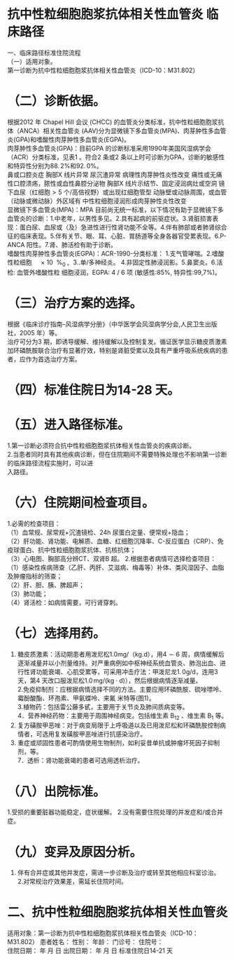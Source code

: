 # 抗中性粒细胞胞浆抗体相关性血管炎 临床路径  
一、临床路径标准住院流程  
（一）适用对象。  
第一诊断为抗中性粒细胞胞浆抗体相关性血管炎（ICD-10：M31.802）  
# （二）诊断依据。  
根据2012 年 Chapel Hill 会议 (CHCC) 的血管炎分类标准，抗中性粒细胞胞浆抗体（ANCA）相关性血管炎 (AAV)分为显微镜下多血管炎(MPA)、肉芽肿性多血管炎(GPA)和嗜酸性肉芽肿性多血管炎(EGPA)。  
肉芽肿性多血管炎(GPA)：目前GPA 的诊断标准采用1990年美国风湿病学会（ACR）分类标准，见表1 。符合2 条或2 条以上时可诊断为GPA，诊断的敏感性和特异性分别为$88.\,2\%$和$92.\,0\%$。  
鼻或口腔炎症 胸部X 线片异常  尿沉渣异常  病理性肉芽肿性炎性改变  痛性或无痛性口腔溃疡，脓性或血性鼻腔分泌物  胸部X 线片示结节、固定浸润病灶或空洞 镜下血尿（红细胞${>}5$ 个/高倍视野）或出现红细胞管型 动脉壁或动脉周围，或血管（动脉或微动脉）外区域有 中性粒细胞浸润形成肉芽肿性炎性改变  
显微镜下多血管炎(MPA)：MPA 目前尚无统一标准，以下情况有助于显微镜下多血管炎的诊断：1.中老年，以男性多见。2.具有起病的前驱症状。3.肾脏损害表现：蛋白尿、血尿或（及）急进性进行性肾功能不全等。4.伴有肺部或者肺肾综合征的临床表现。5.伴有关节、眼、耳、心脏、胃肠道等全身各器官受累表现。6.P-ANCA 阳性。7.肾、肺活检有助于诊断。  
嗜酸性肉芽肿性多血管炎(EGPA)：ACR-1990-分类标准：
1.支气管哮喘。2.嗜酸性粒细胞 $\quad\times\ 10\ \ \%_{0\,\circ}\ \ 3.$.单/多神经炎。
4.非固定性肺浸润影。5.鼻窦炎。6.活检: 血管外嗜酸性粒 细胞浸润，EGPA: 4 / 6 项 (敏感性:85%, 特异性:99,7%)。  
# （三）治疗方案的选择。  
根据《临床诊疗指南–风湿病学分册》（中华医学会风湿病学分会,人民卫生出版社，2005 年）等。  
治疗可分为3 期，即诱导缓解、维持缓解以及控制复发。循证医学显示糖皮质激素加环磷酰胺联合治疗有显著疗效，特别是肾脏受累以及具有严重呼吸系统疾病的患者，应作为首选治疗方案。  
# （四）标准住院日为14-28 天。  
# （五）进入路径标准。  
1.第一诊断必须符合抗中性粒细胞胞浆抗体相关性血管炎的疾病诊断。  
2.当患者同时具有其他疾病诊断，但在住院期间不需要特殊处理也不影响第一诊断的临床路径流程实施时，可以进  
入路径。  
# （六）住院期间检查项目。  
1.必需的检查项目：  
（1）血常规、尿常规$+$沉渣镜检、24h 尿蛋白定量、便常规$+$隐血；  
（2）肝功能、肾功能、电解质、血糖、红细胞沉降率、C-反应蛋白（CRP）、免疫球蛋白、抗中性粒细胞胞浆抗体、抗核抗体；  
（3）心电图、胸部高分辨CT、双肾B 超。 2.根据患者病情可选择检查项目：  
（1）感染性疾病筛查（乙肝、丙肝、艾滋病、梅毒等）补体、类风湿因子、血脂及肿瘤指标的筛查；  
（2）肝、胆、胰、脾超声；  
（3）肺功能；  
（4）肾活检：如病情需要，可行肾穿刺。  
# （七）选择用药。  
1. 糖皮质激素：活动期患者用泼尼松1.0mg/（kg.d），用$4{\sim}6$ 周，病情缓解后逐渐减量并以小剂量维持。对严重病例如中枢神经系统血管炎、肺泡出血、进行性肾功能衰竭、心肌受累等，可采用冲击疗法：甲泼尼龙$1.\,0\mathrm{g/d}$，连用3 天，第4 天改口服泼尼松$1.0\, \mathrm{mg/(kg\cdot d)}$），然后根据病情逐渐减量。  
2.免疫抑制剂：应根据病情选择不同的方法。主要应用环磷酰胺、硫唑嘌呤、霉酚酸酯、环孢素、甲氨蝶呤、来氟 米特等(图1)。  
3.植物药：包括雷公藤多甙，主要用于关节炎及肺间质病变等。  
4．营养神经药物：主要用于周围神经病变。包括维生素 $\mathrm{B_{12}}$ 、维生素 $\mathrm{B_{1}}$ 等。  
5. 复方磺胺甲恶唑：对于病变局限于上呼吸道以及已用泼尼松和环磷酰胺控制病情者，可选用复发磺胺甲恶唑进行抗感染治疗。  
6. 重症或顽固性患者可酌情使用生物制剂，如利妥昔单抗或肿瘤坏死因子抑制剂，等。  
7．透析：肾功能衰竭的患者可选用透析治疗。  
# （八）出院标准。  
1.受损的重要脏器功能稳定，症状缓解。 2.没有需要住院处理的并发症和/或合并症。  
# （九）变异及原因分析。  
1. 伴有合并症或其他并发症，需进一步诊断及治疗或转至其他相应科室诊治。  
2.对常规治疗效果差，需延长住院时间。  
# 二、抗中性粒细胞胞浆抗体相关性血管炎  
适用对象：第一诊断为抗中性粒细胞胞浆抗体相关性血管炎（ICD-10：M31.802） 患者姓名：       性别：       年龄：      门诊号：      住院号：  
住院日期：     年  月   日     出院日期：   年   月  日  标准住院日14-21 天  
